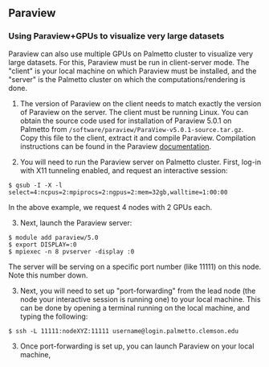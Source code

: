 ## Paraview

### Using Paraview+GPUs to visualize very large datasets

Paraview can also use multiple GPUs on Palmetto cluster
to visualize very large datasets.
For this, Paraview must be run in client-server mode.
The "client" is your local machine on which Paraview must be installed,
and the "server" is the Palmetto cluster on which the computations/rendering is done.

1. The version of Paraview on the client needs to match
exactly the version of Paraview on the server.
The client must be running Linux.
You can obtain the source code used for installation of Paraview 5.0.1
on Palmetto from `/software/paraview/ParaView-v5.0.1-source.tar.gz`.
Copy this file to the client, extract it and compile Paraview.
Compilation instructions can be found in the Paraview
[documentation](http://www.paraview.org/Wiki/ParaView:Build_And_Install).

2. You will need to run the Paraview server on Palmetto cluster.
First, log-in with X11 tunneling enabled, and request an interactive session:

~~~
$ qsub -I -X -l select=4:ncpus=2:mpiprocs=2:ngpus=2:mem=32gb,walltime=1:00:00
~~~

In the above example, we request 4 nodes with 2 GPUs each.

3. Next, launch the Paraview server:

~~~
$ module add paraview/5.0
$ export DISPLAY=:0
$ mpiexec -n 8 pvserver -display :0
~~~

The server will be serving on a specific port number (like 11111)
on this node. Note this number down.

3. Next, you will need to set up "port-forwarding" from the lead node
(the node your interactive session is running one) to your local machine.
This can be done by opening a terminal running on the local machine,
and typing the following:

~~~
$ ssh -L 11111:nodeXYZ:11111 username@login.palmetto.clemson.edu
~~~

3. Once port-forwarding is set up,
you can launch Paraview on your local machine,
